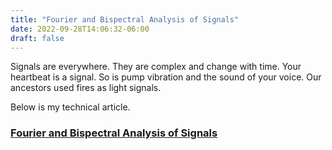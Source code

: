 ```yaml
---
title: "Fourier and Bispectral Analysis of Signals"
date: 2022-09-28T14:06:32-06:00
draft: false
---
```


Signals are everywhere. They are complex and change with time. Your heartbeat is a signal. So is pump vibration and the sound of your voice. Our ancestors used fires as light signals.

Below is my technical article.

### [Fourier and Bispectral Analysis of Signals](https://medium.com/@mackiej/fourier-and-bispectral-analysis-of-signals-c7a71021b1c8)



